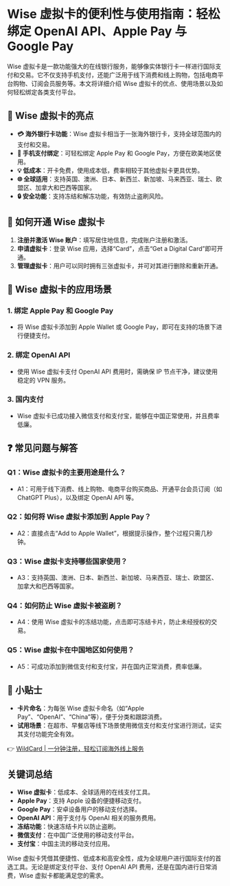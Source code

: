 # Wise 虚拟卡的便利性与使用指南：轻松绑定 OpenAI API、Apple Pay 与 Google Pay

Wise 虚拟卡是一款功能强大的在线银行服务，能够像实体银行卡一样进行国际支付和交易。它不仅支持手机支付，还能广泛用于线下消费和线上购物，包括电商平台购物、订阅会员服务等。本文将详细介绍 Wise 虚拟卡的优点、使用场景以及如何轻松绑定各类支付平台。

## 🌟 Wise 虚拟卡的亮点

- **💳 海外银行卡功能**：Wise 虚拟卡相当于一张海外银行卡，支持全球范围内的支付和交易。
- **📱 手机支付绑定**：可轻松绑定 Apple Pay 和 Google Pay，方便在欧美地区使用。
- **💡 低成本**：开卡免费，使用成本低，费率相较于其他虚拟卡更具优势。
- **🌐 全球适用**：支持英国、澳洲、日本、新西兰、新加坡、马来西亚、瑞士、欧盟区、加拿大和巴西等国家。
- **🔒 安全功能**：支持冻结和解冻功能，有效防止盗刷风险。

## 🚀 如何开通 Wise 虚拟卡

1. **注册并激活 Wise 账户**：填写居住地信息，完成账户注册和激活。
2. **申请虚拟卡**：登录 Wise 应用，选择“Card”，点击“Get a Digital Card”即可开通。
3. **管理虚拟卡**：用户可以同时拥有三张虚拟卡，并可对其进行删除和重新开通。

## 🔗 Wise 虚拟卡的应用场景

### 1. 绑定 Apple Pay 和 Google Pay
- 将 Wise 虚拟卡添加到 Apple Wallet 或 Google Pay，即可在支持的场景下进行便捷支付。
  
### 2. 绑定 OpenAI API
- 使用 Wise 虚拟卡支付 OpenAI API 费用时，需确保 IP 节点干净，建议使用稳定的 VPN 服务。

### 3. 国内支付
- Wise 虚拟卡已成功接入微信支付和支付宝，能够在中国正常使用，并且费率低廉。

## ❓ 常见问题与解答

### Q1：Wise 虚拟卡的主要用途是什么？
- A1：可用于线下消费、线上购物、电商平台购买商品、开通平台会员订阅（如 ChatGPT Plus），以及绑定 OpenAI API 等。

### Q2：如何将 Wise 虚拟卡添加到 Apple Pay？
- A2：直接点击“Add to Apple Wallet”，根据提示操作，整个过程只需几秒钟。

### Q3：Wise 虚拟卡支持哪些国家使用？
- A3：支持英国、澳洲、日本、新西兰、新加坡、马来西亚、瑞士、欧盟区、加拿大和巴西等国家。

### Q4：如何防止 Wise 虚拟卡被盗刷？
- A4：使用 Wise 虚拟卡的冻结功能，点击即可冻结卡片，防止未经授权的交易。

### Q5：Wise 虚拟卡在中国地区如何使用？
- A5：可成功添加到微信支付和支付宝，并在国内正常消费，费率低廉。

## 📌 小贴士

- **卡片命名**：为每张 Wise 虚拟卡命名（如“Apple Pay”、“OpenAI”、“China”等），便于分类和跟踪消费。
- **试用场景**：在超市、早餐店等线下场景使用微信支付和支付宝进行测试，证实其支付功能完全有效。

👉 [WildCard | 一分钟注册，轻松订阅海外线上服务](https://bbtdd.com/WildCard)

## 关键词总结

- **Wise 虚拟卡**：低成本、全球适用的在线支付工具。
- **Apple Pay**：支持 Apple 设备的便捷移动支付。
- **Google Pay**：安卓设备用户的移动支付选择。
- **OpenAI API**：用于支付与 OpenAI 相关的服务费用。
- **冻结功能**：快速冻结卡片以防止盗刷。
- **微信支付**：在中国广泛使用的移动支付平台。
- **支付宝**：中国主流的移动支付应用。

Wise 虚拟卡凭借其便捷性、低成本和高安全性，成为全球用户进行国际支付的首选工具。无论是绑定支付平台、支付 OpenAI API 费用，还是在国内进行日常消费，Wise 虚拟卡都能满足您的需求。